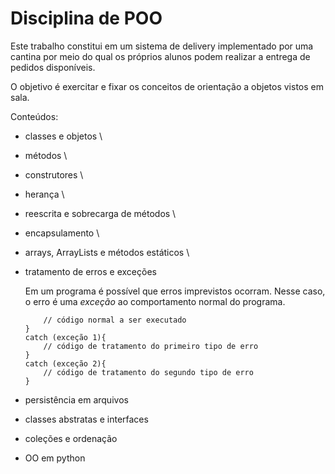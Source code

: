 # Disciplina de POO

Este trabalho constitui em um sistema de delivery implementado por uma cantina
por meio do qual os próprios alunos podem realizar a entrega de pedidos disponíveis.

O objetivo é exercitar e fixar os conceitos de orientação a objetos vistos em sala.

Conteúdos:

* classes e objetos
  \\
  
* métodos
  \\
  
* construtores
  \\
  
* herança
  \\
  
* reescrita e sobrecarga de métodos
  \\
  
* encapsulamento
  \\
  
* arrays, ArrayLists e métodos estáticos
  \\
  
* tratamento de erros e exceções

  Em um programa é possível que erros imprevistos ocorram. Nesse caso, o erro é
  uma *exceção* ao comportamento normal do programa.

  ```try {
      // código normal a ser executado
  }
  catch (exceção 1){
      // código de tratamento do primeiro tipo de erro
  }
  catch (exceção 2){
      // código de tratamento do segundo tipo de erro
  }
  ```

  

  
* persistência em arquivos
* classes abstratas e interfaces
* coleções e ordenação
* OO em python
